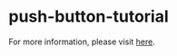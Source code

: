 # push-button-tutorial

For more information, please visit [here](https://medium.com/taipei-ethereum-meetup/ethereum-dapp-tutorial-push-button-cae3810086a4).

